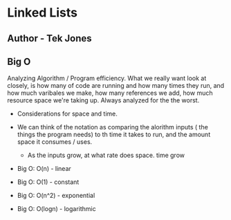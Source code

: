 # Linked Lists

## Author - Tek Jones





## Big O

Analyzing Algorithm / Program efficiency. What we really want look at closely, is how many of code are running and how many times they run, and how much varibales we make, how many references we add, how much resource space we're taking up.  Always analyzed for the the worst.

  * Considerations for space and time.
  * We can think of the notation as comparing the alorithm inputs ( the things the program needs) to th time it takes to run, and the amount space it consumes / uses.
    * As the inputs grow, at what rate does space. time grow

  * Big O: O(n) - linear
  * Big O: O(1) - constant
  * Big O: O(n^2) - exponential
  * Big O: O(logn) - logarithmic